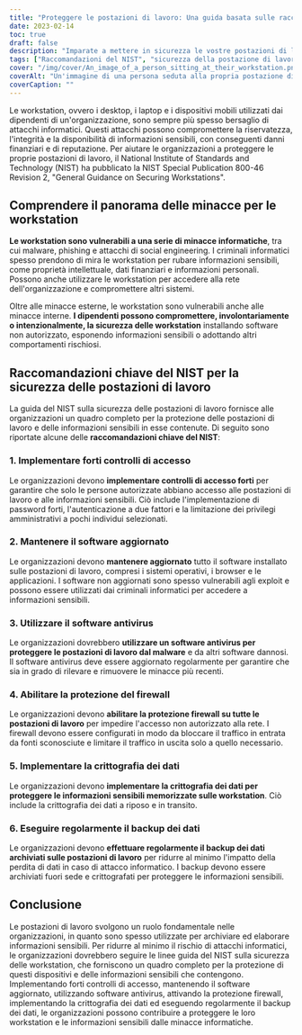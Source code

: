 ```yaml
---
title: "Proteggere le postazioni di lavoro: Una guida basata sulle raccomandazioni del NIST"
date: 2023-02-14
toc: true
draft: false
description: "Imparate a mettere in sicurezza le vostre postazioni di lavoro e a proteggere le informazioni sensibili con questa guida completa basata sulle raccomandazioni del NIST per l'implementazione di forti controlli di accesso, l'aggiornamento del software, l'utilizzo di software antivirus, l'attivazione di una protezione firewall, l'implementazione della crittografia dei dati e il backup regolare dei dati."
tags: ["Raccomandazioni del NIST", "sicurezza della postazione di lavoro", "sicurezza informatica", "crittografia dei dati", "protezione firewall", "software antivirus", "controlli di accesso", "informazioni sensibili", "attacchi informatici", "backup dei dati"]
cover: "/img/cover/An_image_of_a_person_sitting_at_their_workstation.png"
coverAlt: "Un'immagine di una persona seduta alla propria postazione di lavoro con un lucchetto di sicurezza in primo piano, a indicare l'importanza di proteggere le postazioni di lavoro."
coverCaption: ""
---
```


Le workstation, ovvero i desktop, i laptop e i dispositivi mobili utilizzati dai dipendenti di un'organizzazione, sono sempre più spesso bersaglio di attacchi informatici. Questi attacchi possono compromettere la riservatezza, l'integrità e la disponibilità di informazioni sensibili, con conseguenti danni finanziari e di reputazione. Per aiutare le organizzazioni a proteggere le proprie postazioni di lavoro, il National Institute of Standards and Technology (NIST) ha pubblicato la NIST Special Publication 800-46 Revision 2, "General Guidance on Securing Workstations".

## Comprendere il panorama delle minacce per le workstation

**Le workstation sono vulnerabili a una serie di minacce informatiche**, tra cui malware, phishing e attacchi di social engineering. I criminali informatici spesso prendono di mira le workstation per rubare informazioni sensibili, come proprietà intellettuale, dati finanziari e informazioni personali. Possono anche utilizzare le workstation per accedere alla rete dell'organizzazione e compromettere altri sistemi.

Oltre alle minacce esterne, le workstation sono vulnerabili anche alle minacce interne. **I dipendenti possono compromettere, involontariamente o intenzionalmente, la sicurezza delle workstation** installando software non autorizzato, esponendo informazioni sensibili o adottando altri comportamenti rischiosi.

## Raccomandazioni chiave del NIST per la sicurezza delle postazioni di lavoro

La guida del NIST sulla sicurezza delle postazioni di lavoro fornisce alle organizzazioni un quadro completo per la protezione delle postazioni di lavoro e delle informazioni sensibili in esse contenute. Di seguito sono riportate alcune delle **raccomandazioni chiave del NIST**:

### 1. Implementare forti controlli di accesso

Le organizzazioni devono **implementare controlli di accesso forti** per garantire che solo le persone autorizzate abbiano accesso alle postazioni di lavoro e alle informazioni sensibili. Ciò include l'implementazione di password forti, l'autenticazione a due fattori e la limitazione dei privilegi amministrativi a pochi individui selezionati.

### 2. Mantenere il software aggiornato

Le organizzazioni devono **mantenere aggiornato** tutto il software installato sulle postazioni di lavoro, compresi i sistemi operativi, i browser e le applicazioni. I software non aggiornati sono spesso vulnerabili agli exploit e possono essere utilizzati dai criminali informatici per accedere a informazioni sensibili.

### 3. Utilizzare il software antivirus

Le organizzazioni dovrebbero **utilizzare un software antivirus per proteggere le postazioni di lavoro dal malware** e da altri software dannosi. Il software antivirus deve essere aggiornato regolarmente per garantire che sia in grado di rilevare e rimuovere le minacce più recenti.

### 4. Abilitare la protezione del firewall

Le organizzazioni devono **abilitare la protezione firewall su tutte le postazioni di lavoro** per impedire l'accesso non autorizzato alla rete. I firewall devono essere configurati in modo da bloccare il traffico in entrata da fonti sconosciute e limitare il traffico in uscita solo a quello necessario.

### 5. Implementare la crittografia dei dati

Le organizzazioni devono **implementare la crittografia dei dati per proteggere le informazioni sensibili memorizzate sulle workstation**. Ciò include la crittografia dei dati a riposo e in transito.

### 6. Eseguire regolarmente il backup dei dati

Le organizzazioni devono **effettuare regolarmente il backup dei dati archiviati sulle postazioni di lavoro** per ridurre al minimo l'impatto della perdita di dati in caso di attacco informatico. I backup devono essere archiviati fuori sede e crittografati per proteggere le informazioni sensibili.

## Conclusione

Le postazioni di lavoro svolgono un ruolo fondamentale nelle organizzazioni, in quanto sono spesso utilizzate per archiviare ed elaborare informazioni sensibili. Per ridurre al minimo il rischio di attacchi informatici, le organizzazioni dovrebbero seguire le linee guida del NIST sulla sicurezza delle workstation, che forniscono un quadro completo per la protezione di questi dispositivi e delle informazioni sensibili che contengono. Implementando forti controlli di accesso, mantenendo il software aggiornato, utilizzando software antivirus, attivando la protezione firewall, implementando la crittografia dei dati ed eseguendo regolarmente il backup dei dati, le organizzazioni possono contribuire a proteggere le loro workstation e le informazioni sensibili dalle minacce informatiche.

